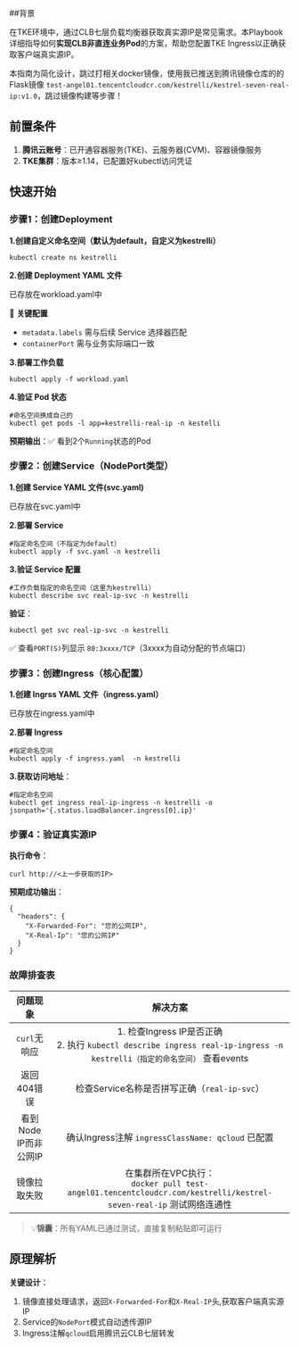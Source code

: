 
##背景

在TKE环境中，通过CLB七层负载均衡器获取真实源IP是常见需求。本Playbook详细指导如何**实现CLB非直连业务Pod**的方案，帮助您配置TKE Ingress以正确获取客户端真实源IP。

本指南为简化设计，跳过打相关docker镜像，使用我已推送到腾讯镜像仓库的的Flask镜像 `test-angel01.tencentcloudcr.com/kestrelli/kestrel-seven-real-ip:v1.0`，跳过镜像构建等步骤！

## 前置条件

1. ​**腾讯云账号**​：已开通容器服务(TKE)、云服务器(CVM)、容器镜像服务
2. ​**TKE集群**​：版本≥1.14，已配置好kubectl访问凭证

## 快速开始
### 步骤1：创建Deployment

**1.创建自定义命名空间（默认为default，自定义为kestrelli）**
```
kubectl create ns kestrelli
```
**2.创建 Deployment YAML 文件**

已存放在workload.yaml中

📌 ​**关键配置**​
- `metadata.labels` 需与后续 Service 选择器匹配
- `containerPort` 需与业务实际端口一致

**3.部署工作负载**

``` 
kubectl apply -f workload.yaml
```
**4.验证 Pod 状态**

``` 
#命名空间换成自己的
kubectl get pods -l app=kestrelli-real-ip -n kestelli
```
**预期输出**​：✅ 看到2个`Running`状态的Pod

### 步骤2：创建Service（NodePort类型）

**1.创建 Service YAML 文件(svc.yaml)**

已存放在svc.yaml中

**2.部署 Service**

``` 
#指定命名空间（不指定为default）
kubectl apply -f svc.yaml -n kestrelli
```
**3.验证 Service 配置**

``` 
#工作负载指定的命名空间（这里为kestrelli）
kubectl describe svc real-ip-svc -n kestrelli
```

**验证**​：

``` 
kubectl get svc real-ip-svc -n kestrelli
```
✅ 查看`PORT(S)`列显示 `80:3xxxx/TCP`（3xxxx为自动分配的节点端口）

### 步骤3：创建Ingress（核心配置）

**1.创建 Ingrss YAML 文件（ingress.yaml）**

已存放在ingress.yaml中

**2.部署 Ingress**

``` 
#指定命名空间
kubectl apply -f ingress.yaml  -n kestrelli
```

**3.获取访问地址**​：

``` 
#指定命名空间
kubectl get ingress real-ip-ingress -n kestrelli -o jsonpath='{.status.loadBalancer.ingress[0].ip}'
```

### 步骤4：验证真实源IP

**执行命令**​：

``` 
curl http://<上一步获取的IP> 
```
**预期成功输出**​：
```
{  
  "headers": {  
    "X-Forwarded-For": "您的公网IP",  
    "X-Real-Ip": "您的公网IP"  
  }  
}  
```

### 故障排查表

|问题现象|解决方案|
|:-:|:-:|
|`curl`无响应|1. 检查Ingress IP是否正确<br>2. 执行 `kubectl describe ingress real-ip-ingress -n kestrelli（指定的命名空间）` 查看events|
|返回404错误|检查Service名称是否拼写正确（`real-ip-svc`）|
|看到Node IP而非公网IP|确认Ingress注解 `ingressClassName: qcloud` 已配置|
|镜像拉取失败|在集群所在VPC执行：<br>`docker pull test-angel01.tencentcloudcr.com/kestrelli/kestrel-seven-real-ip` 测试网络连通性|

>💡 ​**锦囊**​：所有YAML已通过测试，直接复制粘贴即可运行

## 原理解析

**关键设计**​：

1. 镜像直接处理请求，返回`X-Forwarded-For`和`X-Real-IP`头,获取客户端真实源IP
2. Service的`NodePort`模式自动透传源IP
3. Ingress注解`qcloud`启用腾讯云CLB七层转发
